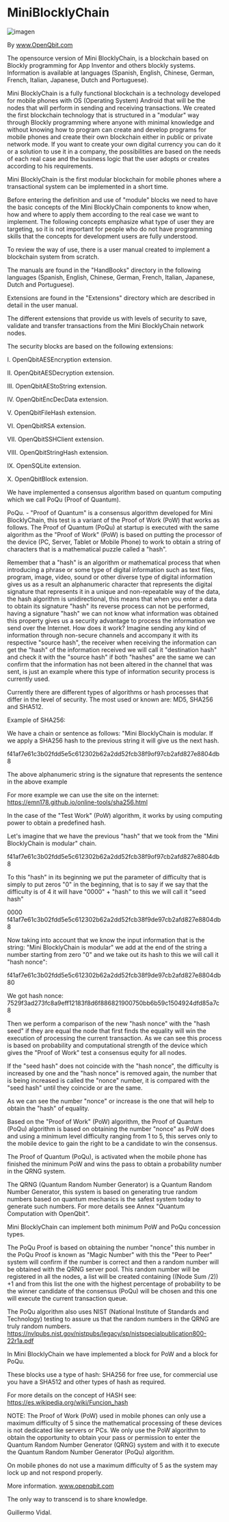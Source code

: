 # MiniBlocklyChain

![imagen](https://user-images.githubusercontent.com/60530547/86207891-1ea4d080-bb35-11ea-84d2-1b9aee22cf97.png)

By www.OpenQbit.com


The opensource version of Mini BlocklyChain, is a blockchain based on Blockly programming for App Inventor and others blockly systems. Information is available at languages ​​(Spanish, English, Chinese, German, French, Italian, Japanese, Dutch and Portuguese).

Mini BlocklyChain is a fully functional blockchain is a technology developed for mobile phones with OS (Operating System) Android that will be the nodes that will perform in sending and receiving transactions. We created the first blockchain technology that is structured in a "modular" way through Blockly programming where anyone with minimal knowledge and without knowing how to program can create and develop programs for mobile phones and create their own blockchain either in public or private network mode. If you want to create your own digital currency you can do it or a solution to use it in a company, the possibilities are based on the needs of each real case and the business logic that the user adopts or creates according to his requirements.

Mini BlocklyChain is the first modular blockchain for mobile phones where a transactional system can be implemented in a short time.

Before entering the definition and use of "module" blocks we need to have the basic concepts of the Mini BlocklyChain components to know when, how and where to apply them according to the real case we want to implement.
The following concepts emphasize what type of user they are targeting, so it is not important for people who do not have programming skills that the concepts for development users are fully understood. 

To review the way of use, there is a user manual created to implement a blockchain system from scratch.

The manuals are found in the "HandBooks" directory in the following languages ​​(Spanish, English, Chinese, German, French, Italian, Japanese, Dutch and Portuguese).

Extensions are found in the "Extensions" directory which are described in detail in the user manual.

The different extensions that provide us with levels of security to save, validate and transfer transactions from the Mini BlocklyChain network nodes.

The security blocks are based on the following extensions:

I.	  OpenQbitAESEncryption extension.

II.	  OpenQbitAESDecryption extension.

III.	OpenQbitAEStoString extension.

IV.	  OpenQbitEncDecData extension.

V.	  OpenQbitFileHash extension.

VI.	  OpenQbitRSA extension.

VII.	OpenQbitSSHClient extension.

VIII.	OpenQbitStringHash extension.

IX.	  OpenSQLite extension.

X.    OpenQbitBlock extension.

We have implemented a consensus algorithm based on quantum computing which we call PoQu (Proof of Quantum).

PoQu. - "Proof of Quantum" is a consensus algorithm developed for Mini BlocklyChain, this test is a variant of the Proof of Work (PoW) that works as follows.
The Proof of Quantum (PoQu) at startup is executed with the same algorithm as the "Proof of Work" (PoW) is based on putting the processor of the device (PC, Server, Tablet or Mobile Phone) to work to obtain a string of characters that is a mathematical puzzle called a "hash".

Remember that a "hash" is an algorithm or mathematical process that when introducing a phrase or some type of digital information such as text files, program, image, video, sound or other diverse type of digital information gives us as a result an alphanumeric character that represents the digital signature that represents it in a unique and non-repeatable way of the data, the hash algorithm is unidirectional, this means that when you enter a data to obtain its signature "hash" its reverse process can not be performed, having a signature "hash" we can not know what information was obtained this property gives us a security advantage to process the information we send over the Internet. How does it work? Imagine sending any kind of information through non-secure channels and accompany it with its respective "source hash", the receiver when receiving the information can get the "hash" of the information received we will call it "destination hash" and check it with the "source hash" if both "hashes" are the same we can confirm that the information has not been altered in the channel that was sent, is just an example where this type of information security process is currently used.

Currently there are different types of algorithms or hash processes that differ in the level of security. The most used or known are: MD5, SHA256 and SHA512.

Example of SHA256:

We have a chain or sentence as follows: "Mini BlocklyChain is modular. If we apply a SHA256 hash to the previous string it will give us the next hash.

f41af7e61c3b02fdd5e5c612302b62a2dd52fcb38f9of97cb2afd827e8804db8

The above alphanumeric string is the signature that represents the sentence in the above example

For more example we can use the site on the internet:
https://emn178.github.io/online-tools/sha256.html


In the case of the "Test Work" (PoW) algorithm, it works by using computing power to obtain a predefined hash.

Let's imagine that we have the previous "hash" that we took from the "Mini BlocklyChain is modular" chain.

f41af7e61c3b02fdd5e5c612302b62a2dd52fcb38f9of97cb2afd827e8804db8

To this "hash" in its beginning we put the parameter of difficulty that is simply to put zeros "0" in the beginning, that is to say if we say that the difficulty is of 4 it will have "0000" + "hash" to this we will call it "seed hash"

0000 f41af7e61c3b02fdd5e5c612302b62a2dd52fcb38f9de97cb2afd827e8804db8

Now taking into account that we know the input information that is the string: "Mini BlocklyChain is modular" we add at the end of the string a number starting from zero "0" and we take out its hash to this we will call it "hash nonce":

f41af7e61c3b02fdd5e5c612302b62a2dd52fcb38f9de97cb2afd827e8804db80

We got hash nonce:
7529f3ad273fc8a9eff12183f8d6f886821900750bb6b59c1504924dfd85a7c8

Then we perform a comparison of the new "hash nonce" with the "hash seed" if they are equal the node that first finds the equality will win the execution of processing the current transaction. As we can see this process is based on probability and computational strength of the device which gives the "Proof of Work" test a consensus equity for all nodes.

If the "seed hash" does not coincide with the "hash nonce", the difficulty is increased by one and the "hash nonce" is removed again, the number that is being increased is called the "nonce" number, it is compared with the "seed hash" until they coincide or are the same. 

As we can see the number "nonce" or increase is the one that will help to obtain the "hash" of equality.

Based on the "Proof of Work" (PoW) algorithm, the Proof of Quantum (PoQu) algorithm is based on obtaining the number "nonce" as PoW does and using a minimum level difficulty ranging from 1 to 5, this serves only to the mobile device to gain the right to be a candidate to win the consensus.

The Proof of Quantum (PoQu), is activated when the mobile phone has finished the minimum PoW and wins the pass to obtain a probability number in the QRNG system.

The QRNG (Quantum Random Number Generator) is a Quantum Random Number Generator, this system is based on generating true random numbers based on quantum mechanics is the safest system today to generate such numbers. For more details see Annex "Quantum Computation with OpenQbit".

Mini BlocklyChain can implement both minimum PoW and PoQu concession types.

The PoQu Proof is based on obtaining the number "nonce" this number in the PoQu Proof is known as "Magic Number" with this the "Peer to Peer" system will confirm if the number is correct and then a random number will be obtained with the QRNG server pool. This random number will be registered in all the nodes, a list will be created containing ((Node Sum /2)) +1 and from this list the one with the highest percentage of probability to be the winner candidate of the consensus (PoQu) will be chosen and this one will execute the current transaction queue.

The PoQu algorithm also uses NIST (National Institute of Standards and Technology) testing to assure us that the random numbers in the QRNG are truly random numbers.
https://nvlpubs.nist.gov/nistpubs/legacy/sp/nistspecialpublication800-22r1a.pdf

In Mini BlocklyChain we have implemented a block for PoW and a block for PoQu.

These blocks use a type of hash: SHA256 for free use, for commercial use you have a SHA512 and other types of hash as required.

For more details on the concept of HASH see:
https://es.wikipedia.org/wiki/Funcion_hash

NOTE: The Proof of Work (PoW) used in mobile phones can only use a maximum difficulty of 5 since the mathematical processing of these devices is not dedicated like servers or PCs. We only use the PoW algorithm to obtain the opportunity to obtain your pass or permission to enter the Quantum Random Number Generator (QRNG) system and with it to execute the Quantum Random Number Generator (PoQu) algorithm.

On mobile phones do not use a maximum difficulty of 5 as the system may lock up and not respond properly.

More information.
www.openqbit.com

The only way to transcend is to share knowledge.

Guillermo Vidal.



